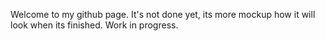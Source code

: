 Welcome to my github page. 
It's not done yet, its more mockup how it will look when its finished. 
Work in progress. 
